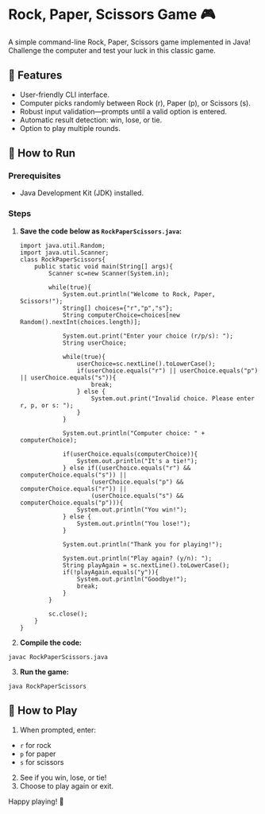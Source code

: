 # Rock, Paper, Scissors Game 🎮

A simple command-line Rock, Paper, Scissors game implemented in Java! Challenge the computer and test your luck in this classic game.

## 🚀 Features

- User-friendly CLI interface.
- Computer picks randomly between Rock (r), Paper (p), or Scissors (s).
- Robust input validation—prompts until a valid option is entered.
- Automatic result detection: win, lose, or tie.
- Option to play multiple rounds.

## 📝 How to Run

### Prerequisites

- Java Development Kit (JDK) installed.

### Steps

1. **Save the code below as `RockPaperScissors.java`:**

    ```
    import java.util.Random;
    import java.util.Scanner;
    class RockPaperScissors{
        public static void main(String[] args){
            Scanner sc=new Scanner(System.in);

            while(true){
                System.out.println("Welcome to Rock, Paper, Scissors!");
                String[] choices={"r","p","s"};
                String computerChoice=choices[new Random().nextInt(choices.length)];

                System.out.print("Enter your choice (r/p/s): ");
                String userChoice;

                while(true){
                    userChoice=sc.nextLine().toLowerCase();
                    if(userChoice.equals("r") || userChoice.equals("p") || userChoice.equals("s")){
                        break;
                    } else {
                        System.out.print("Invalid choice. Please enter r, p, or s: ");
                    }
                }

                System.out.println("Computer choice: " + computerChoice);

                if(userChoice.equals(computerChoice)){
                    System.out.println("It's a tie!");
                } else if((userChoice.equals("r") && computerChoice.equals("s")) ||
                        (userChoice.equals("p") && computerChoice.equals("r")) ||
                        (userChoice.equals("s") && computerChoice.equals("p"))){
                    System.out.println("You win!");
                } else {
                    System.out.println("You lose!");
                }
                
                System.out.println("Thank you for playing!");

                System.out.println("Play again? (y/n): ");
                String playAgain = sc.nextLine().toLowerCase();
                if(!playAgain.equals("y")){
                    System.out.println("Goodbye!");
                    break;
                }
            }

            sc.close(); 
        }
    }
    ```

2. **Compile the code:**

  ```
  javac RockPaperScissors.java
  ```

3. **Run the game:**
  ```
  java RockPaperScissors
  ```


## 🎲 How to Play

1. When prompted, enter:
 - `r` for rock
 - `p` for paper
 - `s` for scissors
2. See if you win, lose, or tie!
3. Choose to play again or exit.

Happy playing! 🚀

